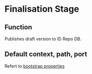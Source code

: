 # Finalisation Stage

## Function
Publishes draft version to ID Repo DB.

## Default context, path, port
Refert to [bootstrap properties](src/main/resources/bootstrap.properties)

